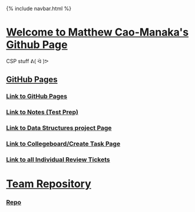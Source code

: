 {% include navbar.html %}


# <u> Welcome to Matthew Cao-Manaka's Github Page </u>
CSP stuff ᕕ( ᐛ )ᕗ

## <u>GitHub Pages</u>

### [Link to GitHub Pages](https://pqhantom.github.io/Tri-3-Matthew-Cao-Manaka)
### [Link to Notes (Test Prep)](https://pqhantom.github.io/Tri-3-Matthew-Cao-Manaka/testprep)
### [Link to Data Structures project Page](https://pqhantom.github.io/Tri-3-Matthew-Cao-Manaka/datastructures)
### [Link to Collegeboard/Create Task Page](https://pqhantom.github.io/Tri-3-Matthew-Cao-Manaka/collegeboard)

### [Link to all Individual Review Tickets](https://github.com/Pqhantom/Tri-3-Matthew-Cao-Manaka/issues/1)
# <u> Team Repository</u>

### [Repo](https://github.com/NinjaBreadLord/grup-grass)
